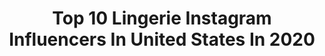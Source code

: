 ---
title: Top 10 Lingerie Instagram Influencers In United States In 2020
description: >-
  Find top lingerie Instagram influencers in United States in 2020. Most popular hashtags: #lingerie #classywomen #happymothersday #fashion.
platform: Instagram
profiles:
  - username: "erinelleinsta"
    fullname: >-
      Erin Michelle Conroy
    location: "United States"
    followers: 17741
    engagement: 1705
    commentsToLikes: 0.059178
    id: ck6u6fcecf9ym0j71j6zahuoh
    verified: false
    hashtags: "#loveisloveisloveislove, #pride, #lingerie, #loveislove"
  - username: "inna_khojamiryan"
    fullname: >-
      Inna Khojamiryan
    location: "United States"
    followers: 320793
    engagement: 551
    commentsToLikes: 0.024023
    id: ck6udaeeajysc0j71c3m36g2w
    verified: false
    hashtags: "#1915, #happyinternationaltheatreday, #covid, #staystrong"
  - username: "modelmanu"
    fullname: >-
      Modelmanu
    location: "United States"
    followers: 15145
    engagement: 445
    commentsToLikes: 0.110142
    id: ckapbflkkzqy80i784lrl09z1
    verified: false
    hashtags: "#silence, #styleblogger, #beautymodels, #teamwork"
  - username: "chaantellie"
    fullname: >-
      Chantelle Tyler
    location: "United States"
    followers: 86133
    engagement: 486
    commentsToLikes: 0.030653
    id: ck0w38h1ss4180i19xxc4ebi1
    verified: false
    hashtags: "#springlooks, #ootd, #ootn, #plusizemodeling"
  - username: "svetlana_fedorkevich"
    fullname: >-
      Светлана Федоркевич
    location: "United States"
    followers: 12565
    engagement: 1267
    commentsToLikes: 0.033732
    id: ckapalc0pwkiz0i784av0n2e2
    verified: false
    hashtags: "#neonphotography, #leatherstraps, #supercat, #latexleggings"
  - username: "lifeinbeverlyheels"
    fullname: >-
      Beverly Beal 💋
    location: "United States"
    followers: 44097
    engagement: 296
    commentsToLikes: 0.047102
    id: ck5cbh77effal0i11tgdava76
    verified: false
    hashtags: "#tbt, #goldseriespartner, #alexaskiptoseasontwo, #haldiskin"
  - username: "jillgraysonofficial"
    fullname: >-
      Jill Grayson
    location: "United States"
    followers: 45118
    engagement: 481
    commentsToLikes: 0.025426
    id: ck5c7kj5g7oxx0i111p4c5k7v
    verified: false
    hashtags: "#mermaidmonday, #arielcosplayer, #pinupstyle, #glamourwinter"
  - username: "jakedupree"
    fullname: >-
      Jake DuPree
    location: "United States"
    followers: 76689
    engagement: 849
    commentsToLikes: 0.022756
    id: ck0u1hmmawx5f0i19nhkx8ygr
    verified: true
    hashtags: "#worldburlesqueday, #justiceforahmaud, #irunwithmaud, #blacklivesmatter"
  - username: "petit_trefle"
    fullname: >-
      ☘ Clover ☘
    location: "United States"
    followers: 64996
    engagement: 492
    commentsToLikes: 0.018737
    id: ck8syuejrm1nt0j78dez0fxad
    verified: false
    hashtags: "#thickthighs, #curvyandbeautiful, #fan, #lingerieblogger"
  - username: "lolobarrosm"
    fullname: >-
      Lolo Barros
    location: "United States"
    followers: 181657
    engagement: 614
    commentsToLikes: 0.034380
    id: ckap3fdym2ukn0i78luf6b9dr
    verified: false
    hashtags: "#sexyandclassy, #sheertights, #fitmomsinspire, #blackpumps"
---